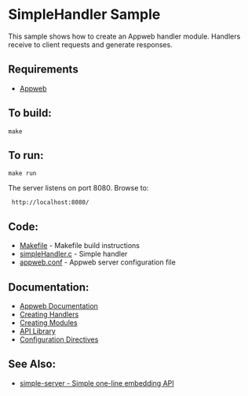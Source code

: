 SimpleHandler Sample
===

This sample shows how to create an Appweb handler module. Handlers receive to client requests and
generate responses.

Requirements
---
* [Appweb](https://www.embedthis.com/appweb/download.html)

To build:
---
    make

To run:
---
    make run

The server listens on port 8080. Browse to:

     http://localhost:8080/

Code:
---
* [Makefile](Makefile) - Makefile build instructions
* [simpleHandler.c](simpleHandler.c) - Simple handler
* [appweb.conf](appweb.conf) - Appweb server configuration file

Documentation:
---
* [Appweb Documentation](https://www.embedthis.com/appweb/doc/index.html)
* [Creating Handlers](https://www.embedthis.com/appweb/doc/developers/handlers.html)
* [Creating Modules](https://www.embedthis.com/appweb/doc/developers/modules.html)
* [API Library](https://www.embedthis.com/appweb/doc/ref/native.html)
* [Configuration Directives](https://www.embedthis.com/appweb/doc/users/configuration.html#directives)

See Also:
---
* [simple-server - Simple one-line embedding API](../simple-server/README.md)
